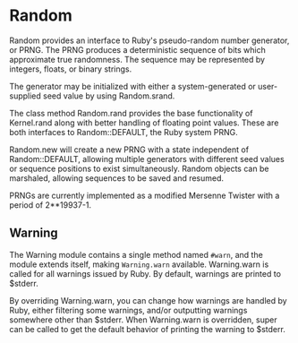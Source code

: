 # Random

Random provides an interface to Ruby's pseudo-random number generator,
or PRNG. The PRNG produces a deterministic sequence of bits which
approximate true randomness. The sequence may be represented by
integers, floats, or binary strings.

The generator may be initialized with either a system-generated or
user-supplied seed value by using Random.srand.

The class method Random.rand provides the base functionality of
Kernel.rand along with better handling of floating point values. These
are both interfaces to Random::DEFAULT, the Ruby system PRNG.

Random.new will create a new PRNG with a state independent of
Random::DEFAULT, allowing multiple generators with different seed values
or sequence positions to exist simultaneously. Random objects can be
marshaled, allowing sequences to be saved and resumed.

PRNGs are currently implemented as a modified Mersenne Twister with a
period of 2\*\*19937-1.



## Warning

The Warning module contains a single method named `#warn`, and the
module extends itself, making `Warning.warn` available. Warning.warn is
called for all warnings issued by Ruby. By default, warnings are printed
to $stderr.

By overriding Warning.warn, you can change how warnings are handled by
Ruby, either filtering some warnings, and/or outputting warnings
somewhere other than $stderr. When Warning.warn is overridden, super can
be called to get the default behavior of printing the warning to
$stderr.

